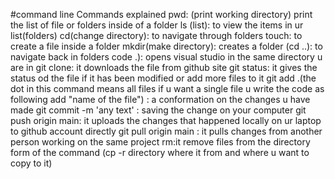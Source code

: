 #command line Commands explained 
pwd: (print working directory) print the list of file or folders inside of a folder
ls (list): to view the items in ur list(folders)
cd(change directory): to navigate through folders
touch: to create a file inside a folder
mkdir(make directory): creates a folder
(cd ..): to navigate back in folders
code .): opens visual studio in the same directory u are in
git clone: it downloads the file from github site
git status: it gives the status od the file if it has been modified or add more files to it
git add .(the dot in this command means all files if u want a single file u write the code as following add "name of the file") : a conformation on the changes u have made
git commit -m 'any text' : saving the change on your computer
git push origin main: it uploads the changes that happened locally on ur laptop to github account directly
git pull origin main : it pulls changes from another person working on the same project
rm:it remove files from the directory 
form of the command (cp -r directory where it from and where u want to copy to it)
